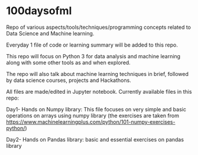 # 100daysofml

Repo of various aspects/tools/techniques/programming concepts related to Data Science and Machine learning. 

Everyday 1 file of code or learning summary will be added to this repo.

This repo will focus on Python 3 for data analysis and machine learning along with some other tools as and when explored.

The repo will also talk about machine learning techniques in brief, followed by data science courses, projects and Hackathons.

All files are made/edited in Jupyter notebook.
Currently available files in this repo:

Day1- Hands on Numpy library: This file focuses on very simple and basic operations on arrays using numpy library (the exercises are taken from https://www.machinelearningplus.com/python/101-numpy-exercises-python/)

Day2- Hands on Pandas library: basic and essential exercises on pandas library
